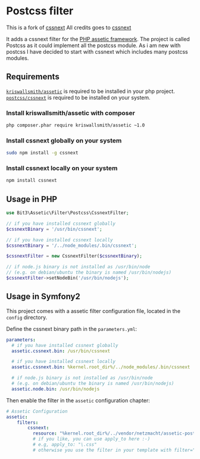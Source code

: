 Postcss filter
===================

This is a fork of [cssnext](https://github.com/postcss/cssnext)
All credits goes to  [cssnext](https://github.com/postcss/cssnext)

It adds a cssnext filter for the [PHP assetic framework](https://github.com/kriswallsmith/assetic).
The project is called Postcss as it could implement all the postcss module.
As i am new with postcss I have decided to start with cssnext which includes many postcss modules.

Requirements
------------

[`kriswallsmith/assetic`](https://github.com/kriswallsmith/assetic) is required to be installed in your php project.
[`postcss/cssnext`](https://github.com/postcss/cssnext) is required to be installed on your system.

### Install kriswallsmith/assetic with composer

```bash
php composer.phar require kriswallsmith/assetic ~1.0
```

### Install cssnext globally on your system

```bash
sudo npm install -g cssnext
```

### Install cssnext locally on your system

```bash
npm install cssnext
```

Usage in PHP
------------

```php
use Bit3\Assetic\Filter\Postcss\CssnextFilter;

// if you have installed cssnext globally
$cssnextBinary = '/usr/bin/cssnext';

// if you have installed cssnext locally
$cssnextBinary = '/../node_modules/.bin/cssnext';

$cssnextFilter = new CssnextFilter($cssnextBinary);

// if node.js binary is not installed as /usr/bin/node
// (e.g. on debian/ubuntu the binary is named /usr/bin/nodejs)
$cssnextFilter->setNodeBin('/usr/bin/nodejs');
```

Usage in Symfony2
-----------------

This project comes with a assetic filter configuration file, located in the `config` directory.

Define the cssnext binary path in the `parameters.yml`:

```yaml
parameters:
  # if you have installed cssnext globally
  assetic.cssnext.bin: /usr/bin/cssnext

  # if you have installed cssnext locally
  assetic.cssnext.bin: %kernel.root_dir%/../node_modules/.bin/cssnext

  # if node.js binary is not installed as /usr/bin/node
  # (e.g. on debian/ubuntu the binary is named /usr/bin/nodejs)
  assetic.node.bin: /usr/bin/nodejs
```

Then enable the filter in the `assetic` configuration chapter:

```yaml
# Assetic Configuration
assetic:
    filters:
        cssnext:
          resource: "%kernel.root_dir%/../vendor/netzmacht/assetic-postcss/config/cssnext.xml"
          # if you like, you can use apply_to here :-)
          # e.g, apply_to: "\.css"
          # otherwise you use the filter in your template with filter="cssnext"
```
